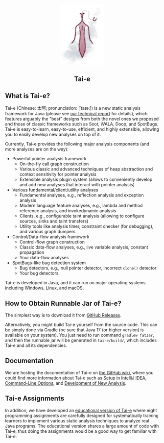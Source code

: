 <div align="center">
  <img src="tai-e-logo.png" height="200">

## Tai-e
</div>

## What is Tai-e?

Tai-e (Chinese: 太阿; pronunciation: [ˈtaɪə:]) is a new static analysis framework for Java (please see [our technical report](http://cs.nju.edu.cn/tiantan/taie.pdf) for details), which features arguably the "best" designs from both the novel ones we proposed and those of classic frameworks such as Soot, WALA, Doop, and SpotBugs. Tai-e is easy-to-learn, easy-to-use, efficient, and highly extensible, allowing you to easily develop new analyses on top of it.

Currently, Tai-e provides the following major analysis components (and more analyses are on the way):
- Powerful pointer analysis framework
    - On-the-fly call graph construction
    - Various classic and advanced techniques of heap abstraction and context sensitivity for pointer analysis
    - Extensible analysis plugin system (allows to conveniently develop and add new analyses that interact with pointer analysis)
- Various fundamental/client/utility analyses
    - Fundamental analyses, e.g., reflection analysis and exception analysis
    - Modern language feature analyses, e.g., lambda and method reference analysis, and invokedynamic analysis
    - Clients, e.g., configurable taint analysis (allowing to configure sources, sinks and taint transfers)
    - Utility tools like analysis timer, constraint checker (for debugging), and various graph dumpers
- Control/Data-flow analysis framework
    - Control-flow graph construction
    - Classic data-flow analyses, e.g., live variable analysis, constant propagation
    - Your data-flow analyses
- SpotBugs-like bug detection system
    - Bug detectors, e.g., null pointer detector, incorrect `clone()` detector
    - Your bug detectors

Tai-e is developed in Java, and it can run on major operating systems including Windows, Linux, and macOS.


## How to Obtain Runnable Jar of Tai-e?

The simplest way is to download it from [GitHub Releases](https://github.com/pascal-lab/Tai-e/releases).

Alternatively, you might build Tai-e yourself from the source code. This can be simply done via Gradle (be sure that Java 17 (or higher version) is available on your system). You just need to run command `gradlew fatJar`, and then the runnable jar will be generated in `tai-e/build/`, which includes Tai-e and all its dependencies.


## Documentation

We are hosting the documentation of Tai-e on [the GitHub wiki](https://github.com/pascal-lab/Tai-e/wiki), where you could find more information about Tai-e such as [Setup in IntelliJ IDEA](https://github.com/pascal-lab/Tai-e/wiki/Setup-Tai%E2%80%90e-in-IntelliJ-IDEA), [Command-Line Options](TODO:link), and [Development of New Analysis](TODO:link).


## Tai-e Assignments

In addition, we have developed an [educational version of Tai-e](http://tai-e.pascal-lab.net/en/intro/overview.html) where eight programming assignments are carefully designed for systematically training learners to implement various static analysis techniques to analyze real Java programs. The educational version shares a large amount of code with Tai-e, thus doing the assignments would be a good way to get familiar with Tai-e.

